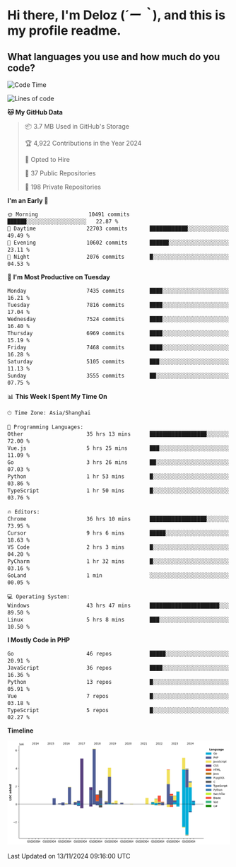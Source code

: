 # **Hi there, I'm Deloz (*´ー｀*), and this is my profile readme.**

## **What languages you use and how much do you code?**

<!--START_SECTION:waka-->
![Code Time](http://img.shields.io/badge/Code%20Time-5%2C038%20hrs%2045%20mins-blue)

![Lines of code](https://img.shields.io/badge/From%20Hello%20World%20I%27ve%20Written-46.6%20million%20lines%20of%20code-blue)

**🐱 My GitHub Data** 

> 📦 3.7 MB Used in GitHub's Storage 
 > 
> 🏆 4,922 Contributions in the Year 2024
 > 
> 💼 Opted to Hire
 > 
> 📜 37 Public Repositories 
 > 
> 🔑 198 Private Repositories 
 > 
**I'm an Early 🐤** 

```text
🌞 Morning                10491 commits       ██████░░░░░░░░░░░░░░░░░░░   22.87 % 
🌆 Daytime                22703 commits       ████████████░░░░░░░░░░░░░   49.49 % 
🌃 Evening                10602 commits       ██████░░░░░░░░░░░░░░░░░░░   23.11 % 
🌙 Night                  2076 commits        █░░░░░░░░░░░░░░░░░░░░░░░░   04.53 % 
```
📅 **I'm Most Productive on Tuesday** 

```text
Monday                   7435 commits        ████░░░░░░░░░░░░░░░░░░░░░   16.21 % 
Tuesday                  7816 commits        ████░░░░░░░░░░░░░░░░░░░░░   17.04 % 
Wednesday                7524 commits        ████░░░░░░░░░░░░░░░░░░░░░   16.40 % 
Thursday                 6969 commits        ████░░░░░░░░░░░░░░░░░░░░░   15.19 % 
Friday                   7468 commits        ████░░░░░░░░░░░░░░░░░░░░░   16.28 % 
Saturday                 5105 commits        ███░░░░░░░░░░░░░░░░░░░░░░   11.13 % 
Sunday                   3555 commits        ██░░░░░░░░░░░░░░░░░░░░░░░   07.75 % 
```


📊 **This Week I Spent My Time On** 

```text
🕑︎ Time Zone: Asia/Shanghai

💬 Programming Languages: 
Other                    35 hrs 13 mins      ██████████████████░░░░░░░   72.00 % 
Vue.js                   5 hrs 25 mins       ███░░░░░░░░░░░░░░░░░░░░░░   11.09 % 
Go                       3 hrs 26 mins       ██░░░░░░░░░░░░░░░░░░░░░░░   07.03 % 
Python                   1 hr 53 mins        █░░░░░░░░░░░░░░░░░░░░░░░░   03.86 % 
TypeScript               1 hr 50 mins        █░░░░░░░░░░░░░░░░░░░░░░░░   03.76 % 

🔥 Editors: 
Chrome                   36 hrs 10 mins      ██████████████████░░░░░░░   73.95 % 
Cursor                   9 hrs 6 mins        █████░░░░░░░░░░░░░░░░░░░░   18.63 % 
VS Code                  2 hrs 3 mins        █░░░░░░░░░░░░░░░░░░░░░░░░   04.20 % 
PyCharm                  1 hr 32 mins        █░░░░░░░░░░░░░░░░░░░░░░░░   03.16 % 
GoLand                   1 min               ░░░░░░░░░░░░░░░░░░░░░░░░░   00.05 % 

💻 Operating System: 
Windows                  43 hrs 47 mins      ██████████████████████░░░   89.50 % 
Linux                    5 hrs 8 mins        ███░░░░░░░░░░░░░░░░░░░░░░   10.50 % 
```

**I Mostly Code in PHP** 

```text
Go                       46 repos            █████░░░░░░░░░░░░░░░░░░░░   20.91 % 
JavaScript               36 repos            ████░░░░░░░░░░░░░░░░░░░░░   16.36 % 
Python                   13 repos            █░░░░░░░░░░░░░░░░░░░░░░░░   05.91 % 
Vue                      7 repos             █░░░░░░░░░░░░░░░░░░░░░░░░   03.18 % 
TypeScript               5 repos             █░░░░░░░░░░░░░░░░░░░░░░░░   02.27 % 
```



**Timeline**

![Lines of Code chart](https://raw.githubusercontent.com/deloz/deloz/main/assets/bar_graph.png)


 Last Updated on 13/11/2024 09:16:00 UTC
<!--END_SECTION:waka-->
